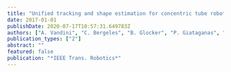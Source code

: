 ```yaml
---
title: "Unified tracking and shape estimation for concentric tube robots"
date: 2017-01-01
publishDate: 2020-07-17T10:57:31.649783Z
authors: ["A. Vandini", "C. Bergeles", "B. Glocker", "P. Giataganas", "G.-Z. Yang"]
publication_types: ["2"]
abstract: ""
featured: false
publication: "*IEEE Trans. Robotics*"
---
```


